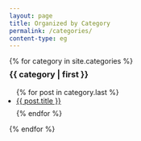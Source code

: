 ```yaml
---
layout: page
title: Organized by Category
permalink: /categories/
content-type: eg
---
```

<p></p>
<main class="all-posts text-container">
    {% for category in site.categories %}
        <div class="pure-u-1 tags">
        <h3 style="margin-top: 0.5em;" id="{{ category | first }}">{{ category | first  }}</h3>
            <ul style="padding: 0 2em 0 1em;">
            {% for post in category.last %}
                <li id="category-content" style="padding-bottom: 0.6em;"><a href="{{post.url}}">{{ post.title }}</a></li>
            {% endfor %}
            </ul>
        </div>
    {% endfor %}
</main>
<br/>
